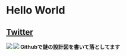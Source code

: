 # Hello World
## [Twitter](https://twitter.com/emil_scarlet/)

<a href="https://github.com/anuraghazra/github-readme-stats">
  <img align="left" src="https://github-readme-stats.vercel.app/api?username=emil-scarlet&count_private=true&show_icons=true" />
  <img align="left" src="https://github-readme-stats.vercel.app/api/top-langs/?username=emil-scarlet&count_private=true&show_icons=true" />
</a>
<b>Githubで謎の設計図を書いて落としてます</b>
